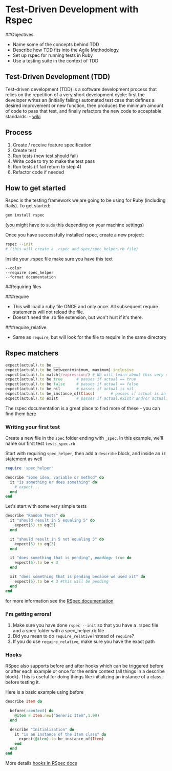 # Test-Driven Development with Rspec

##Objectives

* Name some of the concepts behind TDD
* Describe how TDD fits into the Agile Methodology
* Set up rspec for running tests in Ruby
* Use a testing suite in the context of TDD

## Test-Driven Development (TDD)

Test-driven development (TDD) is a software development process that relies on the repetition of a very short development cycle: first the developer writes an (initially failing) automated test case that defines a desired improvement or new function, then produces the minimum amount of code to pass that test, and finally refactors the new code to acceptable standards. - [wiki](http://en.wikipedia.org/wiki/Test-driven_development)

## Process
1. Create / receive feature specification
2. Create test
3. Run tests (new test should fail)
4. Write code to try to make the test pass
5. Run tests (if fail return to step 4)
6. Refactor code if needed

## How to get started

Rspec is the testing framework we are going to be using for Ruby (including Rails). To get started:

```bash
gem install rspec
```

(you might have to `sudo` this depending on your machine settings)

Once you have successfully installed rspec, create a new project:

```bash
rspec --init 
# (this will create a .rspec and spec/spec_helper.rb file)
```

Inside your .rspec file make sure you have this text

```
--color
--require spec_helper
--format documentation
```

##Requiring files

###require
* This will load a ruby file ONCE and only once. All subsequent require statements will not reload the file.
* Doesn't need the .rb file extension, but won't hurt if it's there.

###require_relative
* Same as `require`, but will look for the file to require in the same directory

## Rspec matchers

```ruby
expect(actual).to be ___
expect(actual).to be_between(minimum, maximum).inclusive
expect(actual).to match(/expression/) # We will learn about this very soon!
expect(actual).to be true      # passes if actual == true
expect(actual).to be false     # passes if actual == false
expect(actual).to be_nil       # passes if actual is nil
expect(actual).to be_instance_of(Class)       # passes if actual is an instance of a certain Class
expect(actual).to exist        # passes if actual.exist? and/or actual.exists? are truthy
```

The rspec documentation is a great place to find more of these - you can find them [here](https://www.relishapp.com/rspec/rspec-expectations/v/3-1/docs/built-in-matchers)

### Writing your first test

Create a new file in the `spec` folder ending with `_spec`. In this example, we'll name our first test `tests_spec.rb`

Start with requiring `spec_helper`, then add a `describe` block, and inside an `it` statement as well

```ruby
require 'spec_helper'

describe "Some idea, variable or method" do
  it "is something or does something" do
    # expect...
  end
end
```

Let's start with some very simple tests

```ruby
describe "Random Tests" do
  it "should result in 5 equaling 5" do
    expect(5).to eq(5)
  end

  it "should result in 5 not equaling 3" do
    expect(5).to eq(3)
  end

  it "does something that is pending", pending: true do
    expect(5).to be < 3
  end

  xit "does something that is pending because we used xit" do
    expect(5).to be < 3 #this will be pending
  end
end
```

for more information see the [RSpec documentation](https://www.relishapp.com/rspec/rspec-core/docs/)

### I'm getting errors!

1. Make sure you have done `rspec --init` so that you have a .rspec file and a spec folder with a spec_helper.rb file
2. Did you mean to do `require_relative` instead of `require`?
3. If you do use `require_relative`, make sure you have the exact path



### Hooks

RSpec also supports before and after hooks which can be triggered before or after each example or once for the entire context (all things in a describe block). This is useful for doing things like initializing an instance of a class before testing it.

Here is a basic example using before

```ruby
describe Item do

  before(:context) do
    @item = Item.new("Generic Item",1.99)
  end

  describe "Initialization" do
    it "is an instance of the Item class" do
      expect(@item).to be_instance_of(Item)
    end
  end
end
```

More details [hooks in RSpec docs](https://www.relishapp.com/rspec/rspec-core/docs/hooks/before-and-after-hooks)
